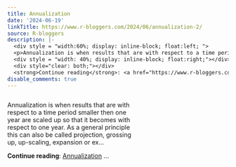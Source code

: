 ```yaml
---
title: Annualization
date: '2024-06-19'
linkTitle: https://www.r-bloggers.com/2024/06/annualization-2/
source: R-bloggers
description: |-
  <div style = "width:60%; display: inline-block; float:left; ">
  <p>Annualization is when results that are with respect to a time period smaller then one year are scaled up so that it becomes with respect to one year. As a general principle this can also be called projection, grossing up, up-scaling, expansion or ex...</p></div>
  <div style = "width: 40%; display: inline-block; float:right;"></div>
  <div style="clear: both;"></div>
  <strong>Continue reading</strong>: <a href="https://www.r-bloggers.com/2024/06/annualization-2/">Annualization</a> ...
disable_comments: true
---
```

<div style = "width:60%; display: inline-block; float:left; ">
<p>Annualization is when results that are with respect to a time period smaller then one year are scaled up so that it becomes with respect to one year. As a general principle this can also be called projection, grossing up, up-scaling, expansion or ex...</p></div>
<div style = "width: 40%; display: inline-block; float:right;"></div>
<div style="clear: both;"></div>
<strong>Continue reading</strong>: <a href="https://www.r-bloggers.com/2024/06/annualization-2/">Annualization</a> ...